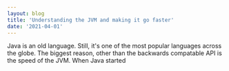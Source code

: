 ```yaml
---
layout: blog
title: 'Understanding the JVM and making it go faster'
date: '2021-04-01'
---
```


Java is an old language. Still, it's one of the most popular languages across the globe. The biggest reason, other than the backwards compatable API is the speed of the JVM. When Java started
